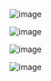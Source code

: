 ![image](https://github.com/carloscolchinec/wk_depaos/assets/75394232/2e0f42aa-182a-45fd-ad19-07dadc34fb89)

![image](https://github.com/carloscolchinec/wk_depaos/assets/75394232/db5c5696-0f28-49bb-9cf3-f600eae1a189)

![image](https://github.com/carloscolchinec/wk_depaos/assets/75394232/8396a274-7d16-4bee-8d56-d3d59d7ed44b)

![image](https://github.com/carloscolchinec/wk_depaos/assets/75394232/43f0e6e9-5629-4cee-9d43-32f4205abbc0)
